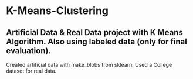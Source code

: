 # K-Means-Clustering
Artificial Data &amp; Real Data project with K Means Algorithm. Also using labeled data (only for final evaluation).
-
Created artificial data with make_blobs from sklearn. Used a College dataset for real data.

